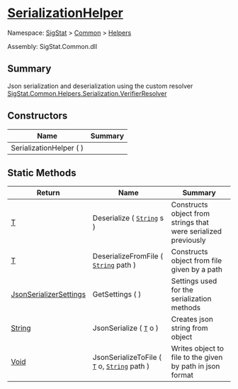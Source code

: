 # [SerializationHelper](./SerializationHelper.md)

Namespace: [SigStat]() > [Common](./../README.md) > [Helpers](./README.md)

Assembly: SigStat.Common.dll

## Summary
Json serialization and deserialization using the custom resolver  [SigStat.Common.Helpers.Serialization.VerifierResolver](https://github.com/hargitomi97/sigstat/blob/master/docs/md/SigStat/Common/Helpers/Serialization/VerifierResolver.md)

## Constructors

| Name | Summary | 
| --- | --- | 
| SerializationHelper (  ) |  | 


## Static Methods

| Return | Name | Summary | 
| --- | --- | --- | 
| [T](./SerializationHelper.md) | Deserialize ( [`String`](https://docs.microsoft.com/en-us/dotnet/api/System.String) s ) | Constructs object from strings that were serialized previously | 
| [T](./SerializationHelper.md) | DeserializeFromFile ( [`String`](https://docs.microsoft.com/en-us/dotnet/api/System.String) path ) | Constructs object from file given by a path | 
| [JsonSerializerSettings](./SerializationHelper.md) | GetSettings (  ) | Settings used for the serialization methods | 
| [String](https://docs.microsoft.com/en-us/dotnet/api/System.String) | JsonSerialize ( [`T`](./SerializationHelper.md) o ) | Creates json string from object | 
| [Void](https://docs.microsoft.com/en-us/dotnet/api/System.Void) | JsonSerializeToFile ( [`T`](./SerializationHelper.md) o, [`String`](https://docs.microsoft.com/en-us/dotnet/api/System.String) path ) | Writes object to file to the given by path in json format | 


